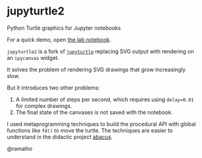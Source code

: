 # jupyturtle2
Python Turtle graphics for Jupyter notebooks

For a quick demo, open [the lab notebook](lab.ipynb).

`jupyturtle2` is a fork of [`jupyturtle`](https://github.com/ramalho/jupyturtle)
replacing SVG output with rendering on an `ipycanvas` widget.

It solves the problem of rendering SVG drawings that grow increasingly slow.

But it introduces two other problems:

1. A limited number of steps per second, which requires using `delay=0.01` for complex drawings.
2. The final state of the canvases is not saved with the notebook.

I used metaprogramming techniques to build the procedural API
with global functions like `fd()` to move the turtle.
The techniques are easier to understand in the didactic project
[abacus](https://github.com/fluentpython/abacus).


@ramalho
